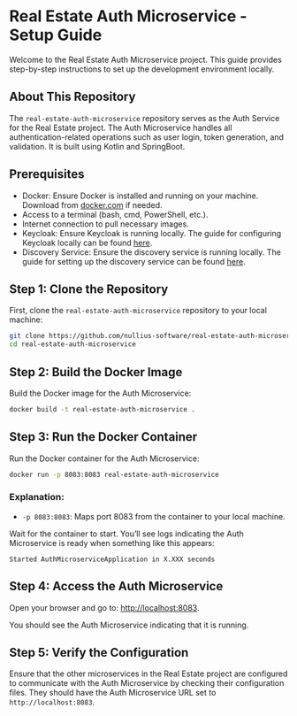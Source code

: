 # Real Estate Auth Microservice - Setup Guide

Welcome to the Real Estate Auth Microservice project. This guide provides step-by-step instructions to set up the development environment locally.

## About This Repository

The `real-estate-auth-microservice` repository serves as the Auth Service for the Real Estate project. The Auth Microservice handles all authentication-related operations such as user login, token generation, and validation. It is built using Kotlin and SpringBoot.

## Prerequisites

- Docker: Ensure Docker is installed and running on your machine. Download from [docker.com](https://www.docker.com) if needed.
- Access to a terminal (bash, cmd, PowerShell, etc.).
- Internet connection to pull necessary images.
- Keycloak: Ensure Keycloak is running locally. The guide for configuring Keycloak locally can be found [here](https://github.com/nullius-software/real-estate-keycloak-render).
- Discovery Service: Ensure the discovery service is running locally. The guide for setting up the discovery service can be found [here](https://github.com/nullius-software/real-estate-discovery-service).

## Step 1: Clone the Repository

First, clone the `real-estate-auth-microservice` repository to your local machine:

```bash
git clone https://github.com/nullius-software/real-estate-auth-microservice.git
cd real-estate-auth-microservice
```

## Step 2: Build the Docker Image

Build the Docker image for the Auth Microservice:

```bash
docker build -t real-estate-auth-microservice .
```

## Step 3: Run the Docker Container

Run the Docker container for the Auth Microservice:

```bash
docker run -p 8083:8083 real-estate-auth-microservice
```

### Explanation:

- `-p 8083:8083`: Maps port 8083 from the container to your local machine.

Wait for the container to start. You’ll see logs indicating the Auth Microservice is ready when something like this appears:

```
Started AuthMicroserviceApplication in X.XXX seconds
```

## Step 4: Access the Auth Microservice

Open your browser and go to: [http://localhost:8083](http://localhost:8083).

You should see the Auth Microservice indicating that it is running.

## Step 5: Verify the Configuration

Ensure that the other microservices in the Real Estate project are configured to communicate with the Auth Microservice by checking their configuration files. They should have the Auth Microservice URL set to `http://localhost:8083`.
